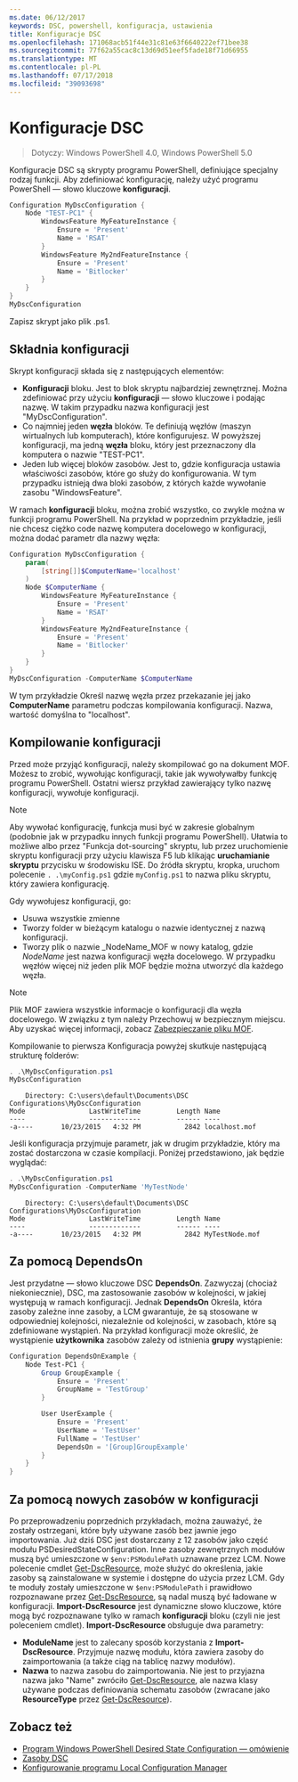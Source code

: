 ```yaml
---
ms.date: 06/12/2017
keywords: DSC, powershell, konfiguracja, ustawienia
title: Konfiguracje DSC
ms.openlocfilehash: 171068acb51f44e31c81e63f6640222ef71bee38
ms.sourcegitcommit: 77f62a55cac8c13d69d51eef5fade18f71d66955
ms.translationtype: MT
ms.contentlocale: pl-PL
ms.lasthandoff: 07/17/2018
ms.locfileid: "39093698"
---
```

# <a name="dsc-configurations"></a>Konfiguracje DSC

> Dotyczy: Windows PowerShell 4.0, Windows PowerShell 5.0

Konfiguracje DSC są skrypty programu PowerShell, definiujące specjalny rodzaj funkcji.
Aby zdefiniować konfigurację, należy użyć programu PowerShell — słowo kluczowe **konfiguracji**.

```powershell
Configuration MyDscConfiguration {
    Node "TEST-PC1" {
        WindowsFeature MyFeatureInstance {
            Ensure = 'Present'
            Name = 'RSAT'
        }
        WindowsFeature My2ndFeatureInstance {
            Ensure = 'Present'
            Name = 'Bitlocker'
        }
    }
}
MyDscConfiguration
```

Zapisz skrypt jako plik .ps1.

## <a name="configuration-syntax"></a>Składnia konfiguracji

Skrypt konfiguracji składa się z następujących elementów:

- **Konfiguracji** bloku. Jest to blok skryptu najbardziej zewnętrznej. Można zdefiniować przy użyciu **konfiguracji** — słowo kluczowe i podając nazwę. W takim przypadku nazwa konfiguracji jest "MyDscConfiguration".
- Co najmniej jeden **węzła** bloków. Te definiują węzłów (maszyn wirtualnych lub komputerach), które konfigurujesz. W powyższej konfiguracji, ma jedną **węzła** bloku, który jest przeznaczony dla komputera o nazwie "TEST-PC1".
- Jeden lub więcej bloków zasobów. Jest to, gdzie konfiguracja ustawia właściwości zasobów, które go służy do konfigurowania. W tym przypadku istnieją dwa bloki zasobów, z których każde wywołanie zasobu "WindowsFeature".

W ramach **konfiguracji** bloku, można zrobić wszystko, co zwykle można w funkcji programu PowerShell. Na przykład w poprzednim przykładzie, jeśli nie chcesz ciężko code nazwę komputera docelowego w konfiguracji, można dodać parametr dla nazwy węzła:

```powershell
Configuration MyDscConfiguration {
    param(
        [string[]]$ComputerName='localhost'
    )
    Node $ComputerName {
        WindowsFeature MyFeatureInstance {
            Ensure = 'Present'
            Name = 'RSAT'
        }
        WindowsFeature My2ndFeatureInstance {
            Ensure = 'Present'
            Name = 'Bitlocker'
        }
    }
}
MyDscConfiguration -ComputerName $ComputerName
```

W tym przykładzie Określ nazwę węzła przez przekazanie jej jako **ComputerName** parametru podczas kompilowania konfiguracji. Nazwa, wartość domyślna to "localhost".

## <a name="compiling-the-configuration"></a>Kompilowanie konfiguracji

Przed może przyjąć konfiguracji, należy skompilować go na dokument MOF.
Możesz to zrobić, wywołując konfiguracji, takie jak wywoływałby funkcję programu PowerShell.
Ostatni wiersz przykład zawierający tylko nazwę konfiguracji, wywołuje konfiguracji.

> [!NOTE]
> Aby wywołać konfigurację, funkcja musi być w zakresie globalnym (podobnie jak w przypadku innych funkcji programu PowerShell).
> Ułatwia to możliwe albo przez "Funkcja dot-sourcing" skryptu, lub przez uruchomienie skryptu konfiguracji przy użyciu klawisza F5 lub klikając **uruchamianie skryptu** przycisku w środowisku ISE.
> Do źródła skryptu, kropka, uruchom polecenie `. .\myConfig.ps1` gdzie `myConfig.ps1` to nazwa pliku skryptu, który zawiera konfigurację.

Gdy wywołujesz konfiguracji, go:

- Usuwa wszystkie zmienne
- Tworzy folder w bieżącym katalogu o nazwie identycznej z nazwą konfiguracji.
- Tworzy plik o nazwie _NodeName_MOF w nowy katalog, gdzie _NodeName_ jest nazwa konfiguracji węzła docelowego.
  W przypadku węzłów więcej niż jeden plik MOF będzie można utworzyć dla każdego węzła.

> [!NOTE]
> Plik MOF zawiera wszystkie informacje o konfiguracji dla węzła docelowego. W związku z tym należy Przechowuj w bezpiecznym miejscu.
> Aby uzyskać więcej informacji, zobacz [Zabezpieczanie pliku MOF](secureMOF.md).

Kompilowanie to pierwsza Konfiguracja powyżej skutkuje następującą strukturę folderów:

```powershell
. .\MyDscConfiguration.ps1
MyDscConfiguration
```

```
    Directory: C:\users\default\Documents\DSC Configurations\MyDscConfiguration
Mode                LastWriteTime         Length Name
----                -------------         ------ ----
-a----       10/23/2015   4:32 PM           2842 localhost.mof
```

Jeśli konfiguracja przyjmuje parametr, jak w drugim przykładzie, który ma zostać dostarczona w czasie kompilacji. Poniżej przedstawiono, jak będzie wyglądać:

```powershell
. .\MyDscConfiguration.ps1
MyDscConfiguration -ComputerName 'MyTestNode'
```

```
    Directory: C:\users\default\Documents\DSC Configurations\MyDscConfiguration
Mode                LastWriteTime         Length Name
----                -------------         ------ ----
-a----       10/23/2015   4:32 PM           2842 MyTestNode.mof
```

## <a name="using-dependson"></a>Za pomocą DependsOn

Jest przydatne — słowo kluczowe DSC **DependsOn**. Zazwyczaj (chociaż niekoniecznie), DSC, ma zastosowanie zasobów w kolejności, w jakiej występują w ramach konfiguracji.
Jednak **DependsOn** Określa, która zasoby zależne inne zasoby, a LCM gwarantuje, że są stosowane w odpowiedniej kolejności, niezależnie od kolejności, w zasobach, które są zdefiniowane wystąpień.
Na przykład konfiguracji może określić, że wystąpienie **użytkownika** zasobów zależy od istnienia **grupy** wystąpienie:

```powershell
Configuration DependsOnExample {
    Node Test-PC1 {
        Group GroupExample {
            Ensure = 'Present'
            GroupName = 'TestGroup'
        }

        User UserExample {
            Ensure = 'Present'
            UserName = 'TestUser'
            FullName = 'TestUser'
            DependsOn = '[Group]GroupExample'
        }
    }
}
```

## <a name="using-new-resources-in-your-configuration"></a>Za pomocą nowych zasobów w konfiguracji

Po przeprowadzeniu poprzednich przykładach, można zauważyć, że zostały ostrzegani, które były używane zasób bez jawnie jego importowania.
Już dziś DSC jest dostarczany z 12 zasobów jako część modułu PSDesiredStateConfiguration.
Inne zasoby zewnętrznych modułów muszą być umieszczone w `$env:PSModulePath` uznawane przez LCM.
Nowe polecenie cmdlet [Get-DscResource](https://technet.microsoft.com/library/dn521625.aspx), może służyć do określenia, jakie zasoby są zainstalowane w systemie i dostępne do użycia przez LCM.
Gdy te moduły zostały umieszczone w `$env:PSModulePath` i prawidłowo rozpoznawane przez [Get-DscResource](https://technet.microsoft.com/library/dn521625.aspx), są nadal muszą być ładowane w konfiguracji.
**Import-DscResource** jest dynamiczne słowo kluczowe, które mogą być rozpoznawane tylko w ramach **konfiguracji** bloku (czyli nie jest poleceniem cmdlet).
**Import-DscResource** obsługuje dwa parametry:

- **ModuleName** jest to zalecany sposób korzystania z **Import-DscResource**. Przyjmuje nazwę modułu, która zawiera zasoby do zaimportowania (a także ciąg na tablicę nazwy modułów).
- **Nazwa** to nazwa zasobu do zaimportowania. Nie jest to przyjazna nazwa jako "Name" zwróciło [Get-DscResource](https://technet.microsoft.com/library/dn521625.aspx), ale nazwa klasy używane podczas definiowania schematu zasobów (zwracane jako **ResourceType** przez [Get-DscResource](https://technet.microsoft.com/library/dn521625.aspx)).

## <a name="see-also"></a>Zobacz też

- [Program Windows PowerShell Desired State Configuration — omówienie](overview.md)
- [Zasoby DSC](resources.md)
- [Konfigurowanie programu Local Configuration Manager](metaConfig.md)